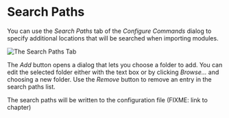 # Search Paths

You can use the *Search Paths* tab of the *Configure Commands* dialog to specify additional locations that will be searched when importing modules.

![The Search Paths Tab](https://dl.dropboxusercontent.com/u/8112069/scripting-autodesk-revit-with-revitpythonshell/search-dialog.png)

The *Add* button opens a dialog that lets you choose a folder to add. You can edit the selected folder either with the text box or by clicking *Browse...* and choosing a new folder. Use the *Remove* button to remove an entry in the search paths list.

The search paths will be written to the configuration file (FIXME: link to chapter) 